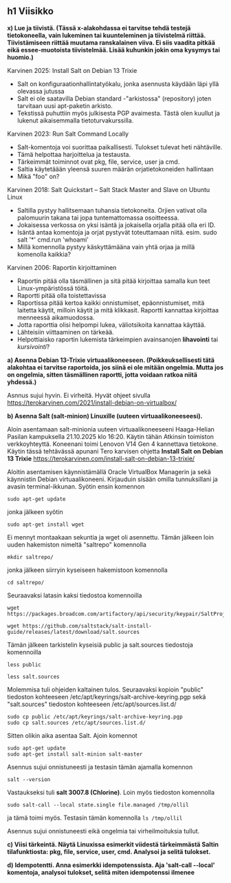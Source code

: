 ## h1 Viisikko

**x) Lue ja tiivistä. (Tässä x-alakohdassa ei tarvitse tehdä testejä tietokoneella, vain lukeminen tai kuunteleminen ja tiivistelmä riittää. Tiivistämiseen riittää muutama ranskalainen viiva. Ei siis vaadita pitkää eikä essee-muotoista tiivistelmää. Lisää kuhunkin jokin oma kysymys tai huomio.)**

Karvinen 2025: Install Salt on Debian 13 Trixie

- Salt on konfiguraationhallintatyökalu, jonka asennusta käydään läpi yllä olevassa jutussa
- Salt ei ole saatavilla Debian standard -"arkistossa" (repository) joten tarvitaan uusi apt-paketin arkisto.
- Tekstissä puhuttiin myös julkisesta PGP avaimesta. Tästä olen kuullut ja lukenut aikaisemmalla tietoturvakurssilla. 


Karvinen 2023: Run Salt Command Locally

- Salt-komentoja voi suorittaa paikallisesti. Tulokset tulevat heti nähtäville.
- Tämä helpottaa harjoittelua ja testausta.
- Tärkeimmät toiminnot ovat pkg, file, service, user ja cmd.
- Saltia käytetäään yleensä suuren määrän orjatietokoneiden hallintaan
- Mikä "foo" on?

Karvinen 2018: Salt Quickstart – Salt Stack Master and Slave on Ubuntu Linux

- Saltilla pystyy hallitsemaan tuhansia tietokoneita. Orjien vativat olla palomuurin takana tai jopa tuntemattomassa osoitteessa.
- Jokaisessa verkossa on yksi isäntä ja jokaisella orjalla pitää olla eri ID.
- Isäntä antaa komentoja ja orjat pystyvät toteuttamaan niitä. esim. sudo salt '*' cmd.run 'whoami'
- Millä komennolla pystyy käskyttämääna vain yhtä orjaa ja millä komenolla kaikkia?


Karvinen 2006: Raportin kirjoittaminen

- Raportin pitää olla täsmällinen ja sitä pitää kirjoittaa samalla kun teet Linux-ympäristössä töitä.
- Raportti pitää olla toistettavissa
- Raportissa pitää kertoa kaikki onnistumiset, epäonnistumiset, mitä laitetta käytit, milloin käytit ja mitä klikkasit. Raportti kannattaa kirjoittaa menneessä aikamuodossa.
- Jotta raporttia olisi helpompi lukea, väliotsikoita kannattaa käyttää.
- Lähteisiin viittaaminen on tärkeää.
- Helpottiaisko raportin lukemista tärkeimpien avainsanojen **lihavointi** tai *kursivointi*?

**a) Asenna Debian 13-Trixie virtuaalikoneeseen. (Poikkeuksellisesti tätä alakohtaa ei tarvitse raportoida, jos siinä ei ole mitään ongelmia. Mutta jos on ongelmia, sitten täsmällinen raportti, jotta voidaan ratkoa niitä yhdessä.)**

Asnnus sujui hyvin. Ei virheitä. Hyvät ohjeet sivulla https://terokarvinen.com/2021/install-debian-on-virtualbox/


**b) Asenna Salt (salt-minion) Linuxille (uuteen virtuaalikoneeseesi).**

Aloin asentamaan salt-minionia uuteen virtuaalikoneeseeni Haaga-Helian Pasilan kampuksella 21.10.2025 klo 16:20. Käytin tähän Atkinsin toimiston verkkoyhteyttä. Koneenani toimi Lenovon V14 Gen 4 kannettava tietokone. Käytin tässä tehtävässä apunani Tero karvisen ohjetta **Install Salt on Debian 13 Trixie** https://terokarvinen.com/install-salt-on-debian-13-trixie/

Aloitin asentamisen käynnistämällä Oracle VirtualBox Managerin ja sekä käynnistin Debian virtuaalikoneeni. Kirjauduin sisään omilla tunnuksillani ja avasin terminal-ikkunan. Syötin ensin komennon 
```
sudo apt-get update
```
jonka jälkeen syötin 
```
sudo apt-get install wget
```
Ei mennyt montaakaan sekuntia ja wget oli asennettu. Tämän jälkeen loin uuden hakemiston nimeltä "saltrepo" komennolla 
```
mkdir saltrepo/ 
```
jonka jälkeen siirryin kyseiseen hakemistoon komennolla 
```
cd saltrepo/
```
Seuraavaksi latasin kaksi tiedostoa komennoilla 
```
wget https://packages.broadcom.com/artifactory/api/security/keypair/SaltProjectKey/public

wget https://github.com/saltstack/salt-install-guide/releases/latest/download/salt.sources
```
Tämän jälkeen tarkistelin kyseisiä public ja salt.sources tiedostoja komennoilla
```
less public 

less salt.sources
```
Molemmisa tuli ohjeiden kaltainen tulos. 
Seuraavaksi kopioin "public" tiedoston kohteeseen /etc/apt/keyrings/salt-archive-keyring.pgp sekä "salt.sources" tiedoston kohteeseen /etc/apt/sources.list.d/
```
sudo cp public /etc/apt/keyrings/salt-archive-keyring.pgp
sudo cp salt.sources /etc/apt/sources.list.d/
```
Sitten olikin aika asentaa Salt. Ajoin komennot 
```
sudo apt-get update
sudo apt-get install salt-minion salt-master
```
Asennus sujui onnistuneesti ja testasin tämän ajamalla komennon 
```
salt --version
```
Vastaukseksi tuli **salt 3007.8 (Chlorine)**. 
Loin myös tiedoston komennolla 
```
sudo salt-call --local state.single file.managed /tmp/ollil
```
ja tämä toimi myös. 
Testasin tämän komennolla ```ls /tmp/ollil``` 

Asennus sujui onnistuneesti eikä ongelmia tai virheilmoituksia tullut. 




**c) Viisi tärkeintä. Näytä Linuxissa esimerkit viidestä tärkeimmästä Saltin tilafunktiosta: pkg, file, service, user, cmd. Analysoi ja selitä tulokset.**


**d) Idempotentti. Anna esimerkki idempotenssista. Aja 'salt-call --local' komentoja, analysoi tulokset, selitä miten idempotenssi ilmenee**
